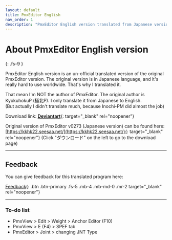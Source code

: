 ```yaml
---
layout: default
title: PmxEditor English
nav_order: 1
description: "PmxEditor English version translated from Japanese version"
---
```


# About PmxEditor English version
{: .fs-9 }

PmxEditor English version is an un-official translated version of the original PmxEditor version. The original version is in Japanese language, and it's really hard to use worldwide. That's why I translated it.

That mean I'm NOT the author of PmxEditor. The original author is KyokuhokuP (極北P). I only translate it from Japanese to English.<br />
(But actually I didn't translate much, because Inochi-PM did almost the job)

Download link: [<b>Deviantart</b>](https://www.deviantart.com/johnwithlenon/art/PmxEditor-v0273-English-Version-unofficial-trans-925125044){: target="_blank" rel="noopener"}

Original version of PmxEditor v0273 (Japanese version) can be found here:<br />
[https://kkhk22.seesaa.net/](https://kkhk22.seesaa.net/){: target="_blank" rel="noopener"}
(Click "ダウンロード" on the left to go to the download page)

---

## Feedback

You can give feedback for this translated program here:

[Feedback](https://docs.google.com/forms/d/e/1FAIpQLScFE6HNyDqaISYVAyrQ0jwRXhYNT1cQ71syuoQg_Gy4B8_2dA/viewform){: .btn .btn-primary .fs-5 .mb-4 .mb-md-0 .mr-2 target="_blank" rel="noopener"}

---

### To-do list

- PmxView > Edit > Weight > Anchor Editor (F10)
- PmxView > E (F4) > SPEF tab 
- PmxEditor > Joint > changing JNT Type
